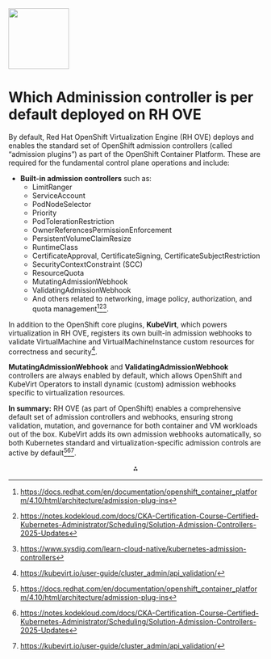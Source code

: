 <img src="https://r2cdn.perplexity.ai/pplx-full-logo-primary-dark%402x.png" class="logo" width="120"/>

# Which Adminission controller is per default deployed on RH OVE

By default, Red Hat OpenShift Virtualization Engine (RH OVE) deploys and enables the standard set of OpenShift admission controllers (called “admission plugins”) as part of the OpenShift Container Platform. These are required for the fundamental control plane operations and include:

- **Built-in admission controllers** such as:
    - LimitRanger
    - ServiceAccount
    - PodNodeSelector
    - Priority
    - PodTolerationRestriction
    - OwnerReferencesPermissionEnforcement
    - PersistentVolumeClaimResize
    - RuntimeClass
    - CertificateApproval, CertificateSigning, CertificateSubjectRestriction
    - SecurityContextConstraint (SCC)
    - ResourceQuota
    - MutatingAdmissionWebhook
    - ValidatingAdmissionWebhook
    - And others related to networking, image policy, authorization, and quota management[^1][^2][^3].

In addition to the OpenShift core plugins, **KubeVirt**, which powers virtualization in RH OVE, registers its own built-in admission webhooks to validate VirtualMachine and VirtualMachineInstance custom resources for correctness and security[^4].

**MutatingAdmissionWebhook** and **ValidatingAdmissionWebhook** controllers are always enabled by default, which allows OpenShift and KubeVirt Operators to install dynamic (custom) admission webhooks specific to virtualization resources.

**In summary:**
RH OVE (as part of OpenShift) enables a comprehensive default set of admission controllers and webhooks, ensuring strong validation, mutation, and governance for both container and VM workloads out of the box. KubeVirt adds its own admission webhooks automatically, so both Kubernetes standard and virtualization-specific admission controls are active by default[^1][^2][^4].

<div style="text-align: center">⁂</div>

[^1]: https://docs.redhat.com/en/documentation/openshift_container_platform/4.10/html/architecture/admission-plug-ins

[^2]: https://notes.kodekloud.com/docs/CKA-Certification-Course-Certified-Kubernetes-Administrator/Scheduling/Solution-Admission-Controllers-2025-Updates

[^3]: https://www.sysdig.com/learn-cloud-native/kubernetes-admission-controllers

[^4]: https://kubevirt.io/user-guide/cluster_admin/api_validation/

[^5]: https://www.redhat.com/en/blog/11-kubernetes-admission-controller-best-practices-for-security

[^6]: https://isovalent.com/blog/post/isovalent-rosa/

[^7]: https://blogs.vmware.com/wp-content/uploads/sites/105/2019/11/Best-Practices-for-Red-Hat-OpenShift-on-the-VMware-SDDC-Final01.pdf

[^8]: https://kubernetes.io/docs/reference/access-authn-authz/admission-controllers/

[^9]: https://docs.okd.io/3.11/architecture/additional_concepts/dynamic_admission_controllers.html

[^10]: https://miminar.fedorapeople.org/_preview/openshift-enterprise/registry-redeploy/architecture/additional_concepts/dynamic_admission_controllers.html

[^11]: https://docs.redhat.com/zh-cn/documentation/openshift_container_platform/4.5/html/architecture/admission-webhooks-about_admission-plug-ins

[^12]: https://www.youtube.com/watch?v=CIWrw1mWBLE

[^13]: https://kyverno.io/docs/introduction/admission-controllers/

[^14]: https://docs.redhat.com/en/documentation/openshift_container_platform/4.13/html/architecture/admission-plug-ins

[^15]: https://docs.okd.io/3.11/install_config/configuring_openstack.html

[^16]: https://github.com/saharsh-samples/openshift-admission-webhook

[^17]: https://www.redbooks.ibm.com/redpapers/pdfs/redp5690.pdf

[^18]: https://kubernetes.io/docs/reference/access-authn-authz/extensible-admission-controllers/

[^19]: https://xphyr.net/post/mutating_webhook/

[^20]: https://speakerdeck.com/redhatlivestreaming/whats-new-in-openshift-4-dot-17

